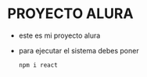 <h1>PROYECTO ALURA</h1>


- este es mi proyecto alura

- para ejecutar el sistema debes poner

  ```npm i react```

